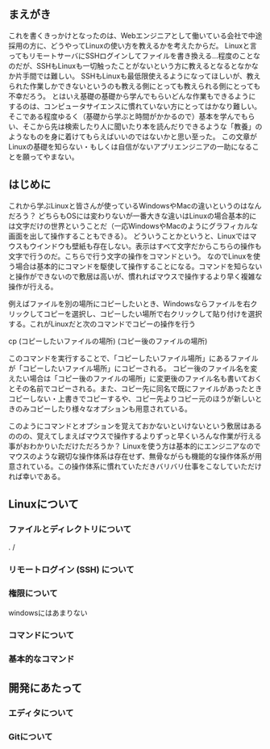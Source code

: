 ## まえがき

これを書くきっかけとなったのは、Webエンジニアとして働いている会社で中途採用の方に、どうやってLinuxの使い方を教えるかを考えたからだ。
Linuxと言ってもリモートサーバにSSHログインしてファイルを書き換える…程度のことなのだが、SSHもLinuxも一切触ったことがないという方に教えるとなるとなかなか片手間では難しい。
SSHもLinuxも最低限使えるようになってほしいが、教えられた作業しかできないというのも教える側にとっても教えられる側にとっても不幸だろう。
とはいえ基礎の基礎から学んでもらいどんな作業もできるようにするのは、コンピュータサイエンスに慣れていない方にとってはかなり難しい。
そこである程度ゆるく（基礎から学ぶと時間がかかるので）基本を学んでもらい、そこから先は検索したり人に聞いたり本を読んだりできるような「教養」のようなものを身に着けてもらえばいいのではないかと思い至った。
この文章がLinuxの基礎を知らない・もしくは自信がないアプリエンジニアの一助になることを願ってやまない。

## はじめに

これから学ぶLinuxと皆さんが使っているWindowsやMacの違いというのはなんだろう？
どちらもOSには変わりないが一番大きな違いはLinuxの場合基本的には文字だけの世界ということだ（一応WindowsやMacのようにグラフィカルな画面を出して操作することもできる）。
どういうことかというと、Linuxではマウスもウインドウも壁紙も存在しない。表示はすべて文字だからこちらの操作も文字で行うのだ。こちらで行う文字の操作をコマンドという。
なのでLinuxを使う場合は基本的にコマンドを駆使して操作することになる。コマンドを知らないと操作ができないので敷居は高いが、慣れればマウスで操作するより早く複雑な操作が行える。

例えばファイルを別の場所にコピーしたいとき、Windowsならファイルを右クリックしてコピーを選択し、コピーしたい場所で右クリックして貼り付けを選択する。これがLinuxだと次のコマンドでコピーの操作を行う

cp (コピーしたいファイルの場所) (コピー後のファイルの場所)

このコマンドを実行することで、「コピーしたいファイル場所」にあるファイルが「コピーしたいファイル場所」にコピーされる。
コピー後のファイル名を変えたい場合は「コピー後のファイルの場所」に変更後のファイル名も書いておくとその名前でコピーされる。また、コピー先に同名で既にファイルがあったときコピーしない・上書きでコピーするや、コピー先よりコピー元のほうが新しいときのみコピーしたり様々なオプションも用意されている。

このようにコマンドとオプションを覚えておかないといけないという敷居はあるののの、覚えてしまえばマウスで操作するよりずっと早くいろんな作業が行える事がおわかりいただけただろうか？
Linuxを使う方は基本的にエンジニアなのでマウスのような親切な操作体系は存在せず、無骨ながらも機能的な操作体系が用意されている。この操作体系に慣れていただきバリバリ仕事をこなしていただければ幸いである。


## Linuxについて

### ファイルとディレクトリについて

. 
/

### リモートログイン (SSH) について
### 権限について
windowsにはあまりない
### コマンドについて
### 基本的なコマンド

## 開発にあたって

### エディタについて
### Gitについて
